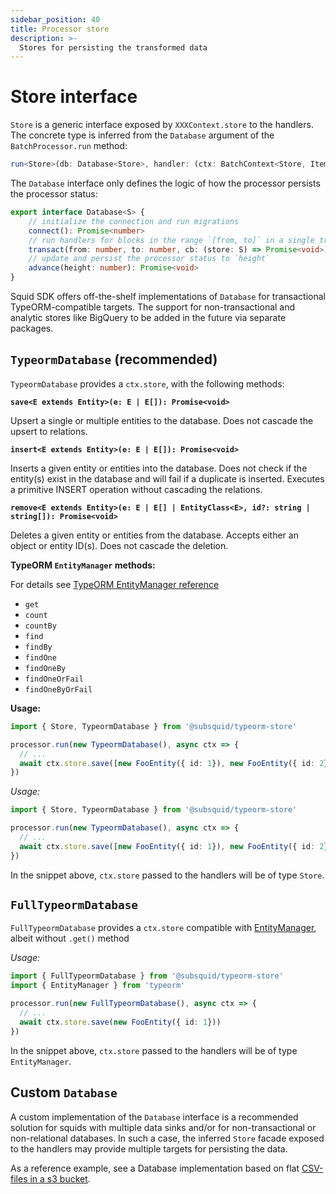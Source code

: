 ```yaml
---
sidebar_position: 40
title: Processor store
description: >-
  Stores for persisting the transformed data
---
```


# Store interface

`Store` is a generic interface exposed by `XXXContext.store` to the handlers. The concrete type is inferred from the `Database` argument of the `BatchProcessor.run` method:

```typescript
run<Store>(db: Database<Store>, handler: (ctx: BatchContext<Store, Item>) => Promise<void>): void
```

The `Database` interface only defines the logic of how the processor persists the processor status:

```typescript
export interface Database<S> {
    // initialize the connection and run migrations 
    connect(): Promise<number>
    // run handlers for blocks in the range `[from, to]` in a single transaction
    transact(from: number, to: number, cb: (store: S) => Promise<void>): Promise<void>
    // update and persist the processor status to `height`
    advance(height: number): Promise<void>
}
```


Squid SDK offers off-the-shelf implementations of `Database` for transactional TypeORM-compatible targets. The support for non-transactional and analytic stores like BigQuery to be added in the future via separate packages.


## `TypeormDatabase` (recommended)

`TypeormDatabase` provides a `ctx.store`, with the following methods:

**`save<E extends Entity>(e: E | E[]): Promise<void>`** 

Upsert a single or multiple entities to the database. Does not cascade the upsert to relations.

**`insert<E extends Entity>(e: E | E[]): Promise<void>`**

Inserts a given entity or entities into the database. Does not check if the entity(s) exist in the database and will fail if a duplicate is inserted. Executes a primitive INSERT operation without cascading the relations.


**`remove<E extends Entity>(e: E | E[] | EntityClass<E>, id?: string | string[]): Promise<void>`**

Deletes a given entity or entities from the database. Accepts either an object or entity ID(s). Does not cascade the deletion.

**TypeORM `EntityManager` methods:**

For details see [TypeORM EntityManager reference](https://orkhan.gitbook.io/typeorm/docs/entity-manager-api)

- `get`
- `count`
- `countBy` 
- `find`
- `findBy`
- `findOne`
- `findOneBy`
- `findOneOrFail`
- `findOneByOrFail`

**Usage:**
 
```ts
import { Store, TypeormDatabase } from '@subsquid/typeorm-store'

processor.run(new TypeormDatabase(), async ctx => {
  // ...  
  await ctx.store.save([new FooEntity({ id: 1}), new FooEntity({ id: 2})])
})
``` 
*Usage:*
 
```ts
import { Store, TypeormDatabase } from '@subsquid/typeorm-store'

processor.run(new TypeormDatabase(), async ctx => {
  // ...  
  await ctx.store.save([new FooEntity({ id: 1}), new FooEntity({ id: 2})])
})
```

In the snippet above, `ctx.store` passed to the handlers will be of type `Store`.

## `FullTypeormDatabase`

`FullTypeormDatabase` provides a `ctx.store` compatible with [EntityManager](https://orkhan.gitbook.io/typeorm/docs/entity-manager-api), albeit without `.get()` method
 
*Usage:*
```ts
import { FullTypeormDatabase } from '@subsquid/typeorm-store'
import { EntityManager } from 'typeorm'

processor.run(new FullTypeormDatabase(), async ctx => {  
  // ...
  await ctx.store.save(new FooEntity({ id: 1}))
})
```

In the snippet above, `ctx.store` passed to the handlers will be of type `EntityManager`.
 
## Custom `Database`

A custom implementation of the `Database` interface is a recommended solution for squids with multiple data sinks and/or for non-transactional or non-relational databases. In such a case, the inferred `Store` facade exposed to the handlers may provide multiple targets for persisting the data. 

As a reference example, see a Database implementation based on flat [CSV-files in a s3 bucket](https://github.com/subsquid/squid-csv-store).